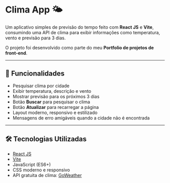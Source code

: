 # Clima App 🌤️

Um aplicativo simples de previsão do tempo feito com **React JS** e **Vite**, consumindo uma API de clima para exibir informações como temperatura, vento e previsão para 3 dias.

O projeto foi desenvolvido como parte do meu **Portfolio de projetos de front-end**.

---

## 🔹 Funcionalidades

- Pesquisar clima por cidade
- Exibir temperatura, descrição e vento
- Mostrar previsão para os próximos 3 dias
- Botão **Buscar** para pesquisar o clima
- Botão **Atualizar** para recarregar a página
- Layout moderno, responsivo e estilizado
- Mensagens de erro amigáveis quando a cidade não é encontrada

---

## 🛠 Tecnologias Utilizadas

- [React JS](https://reactjs.org/)
- [Vite](https://vitejs.dev/)
- JavaScript (ES6+)
- CSS moderno e responsivo
- API gratuita de clima: [GoWeather](https://goweather.herokuapp.com/)
